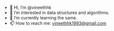 - 👋 Hi, I’m @vineethhk
- 👀 I’m interested in data structures and algorithms.
- 🌱 I’m currently learning the same.
- 📫 How to reach me: vineethhk1993@gmail.com

<!---
vineethhk/vineethhk is a ✨ special ✨ repository because its `README.md` (this file) appears on your GitHub profile.
You can click the Preview link to take a look at your changes.
--->
